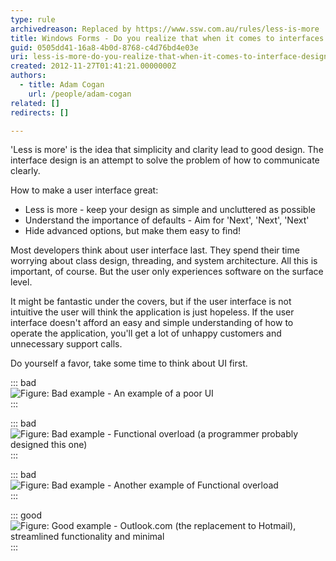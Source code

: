 ```yaml
---
type: rule
archivedreason: Replaced by https://www.ssw.com.au/rules/less-is-more
title: Windows Forms - Do you realize that when it comes to interfaces 'less is more'?
guid: 0505dd41-16a8-4b0d-8768-c4d76bd4e03e
uri: less-is-more-do-you-realize-that-when-it-comes-to-interface-design-less-is-more
created: 2012-11-27T01:41:21.0000000Z
authors: 
  - title: Adam Cogan
    url: /people/adam-cogan
related: []
redirects: []

---
```


'Less is more' is the idea that simplicity and clarity lead to good design. The interface design is an attempt to solve the problem of how to communicate clearly.

<!--endintro-->

How to make a user interface great:

* Less is more - keep your design as simple and uncluttered as possible
* Understand the importance of defaults - Aim for 'Next', 'Next', 'Next'
* Hide advanced options, but make them easy to find!

Most developers think about user interface last. They spend their time worrying about class design, threading, and system architecture. All this is important, of course. But the user only experiences software on the surface level.

It might be fantastic under the covers, but if the user interface is not intuitive the user will think the application is just hopeless. If the user interface doesn't afford an easy and simple understanding of how to operate the application, you'll get a lot of unhappy customers and unnecessary support calls.

Do yourself a favor, take some time to think about UI first.

::: bad  
![Figure: Bad example - An example of a poor UI](../../assets/badui2.jpg)  
:::

::: bad  
![Figure: Bad example - Functional overload (a programmer probably designed this one)](../../assets/bad-functionaloverload1.jpg)  
:::

::: bad  
![Figure: Bad example - Another example of Functional overload](../../assets/bad-functionaloverload2.jpg)  
:::

::: good  
![Figure: Good example - Outlook.com (the replacement to Hotmail), streamlined functionality and minimal](OutlookCom.png)  
:::
